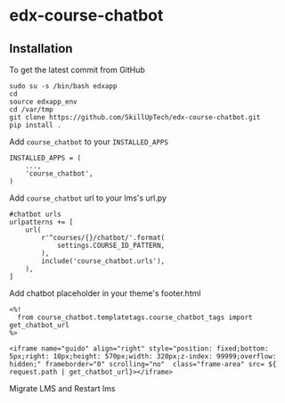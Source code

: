 # edx-course-chatbot

Installation
------------

To get the latest commit from GitHub
    
    sudo su -s /bin/bash edxapp
    cd
    source edxapp_env
    cd /var/tmp
    git clone https://github.com/SkillUpTech/edx-course-chatbot.git
    pip install .
     
Add ``course_chatbot`` to your ``INSTALLED_APPS``


    INSTALLED_APPS = (
        ...,
        'course_chatbot',
    )

Add ``course_chatbot`` url to your lms's url.py

    #chatbot urls
    urlpatterns += [
        url(
            r'^courses/{}/chatbot/'.format(
                settings.COURSE_ID_PATTERN,
            ),
            include('course_chatbot.urls'),
        ),
    ]

Add chatbot placeholder in your theme's footer.html

    <%!
      from course_chatbot.templatetags.course_chatbot_tags import get_chatbot_url
    %>

    <iframe name="guido" align="right" style="position: fixed;bottom: 5px;right: 10px;height: 570px;width: 320px;z-index: 99999;overflow: hidden;" frameborder="0" scrolling="no"  class="frame-area" src= ${ request.path | get_chatbot_url}></iframe>

Migrate LMS and Restart lms

